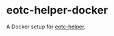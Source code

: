 # eotc-helper-docker
A Docker setup for [eotc-helper](https://github.com/SpotswoodCollege/eotc-helper).
